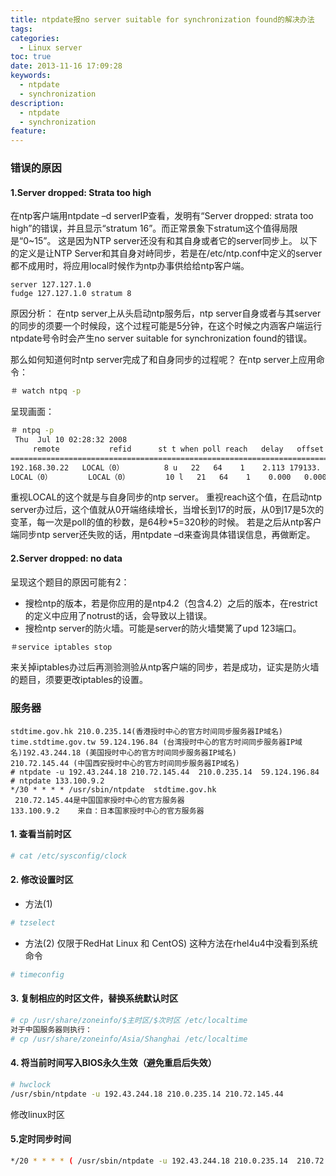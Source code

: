 ```yaml
---
title: ntpdate报no server suitable for synchronization found的解决办法
tags:
categories:
  - Linux server
toc: true
date: 2013-11-16 17:09:28
keywords:
  - ntpdate
  - synchronization
description:
  - ntpdate
  - synchronization
feature:
---
```


### 错误的原因

#### 1.Server dropped: Strata too high
在ntp客户端用ntpdate –d serverIP查看，发明有“Server dropped: strata too high”的错误，并且显示“stratum 16”。而正常景象下stratum这个值得局限是“0~15”。
这是因为NTP server还没有和其自身或者它的server同步上。
以下的定义是让NTP Server和其自身对峙同步，若是在/etc/ntp.conf中定义的server都不成用时，将应用local时候作为ntp办事供给给ntp客户端。
```
server 127.127.1.0 
fudge 127.127.1.0 stratum 8
```
原因分析：
在ntp server上从头启动ntp服务后，ntp server自身或者与其server的同步的须要一个时候段，这个过程可能是5分钟，在这个时候之内涵客户端运行ntpdate号令时会产生no server suitable for synchronization found的错误。
<!-- more -->
那么如何知道何时ntp server完成了和自身同步的过程呢？
在ntp server上应用命令：
``` bash
＃ watch ntpq -p
```
呈现画面：
``` bash
＃ ntpq -p                                                                                                             
 Thu  Jul 10 02:28:32 2008 
     remote           refid      st t when poll reach   delay   offset jitter 
============================================================================== 
192.168.30.22   LOCAL（0）         8 u   22   64    1    2.113 179133.   0.001 
LOCAL（0）        LOCAL（0）        10 l   21   64    1    0.000   0.000  0.001
```
重视LOCAL的这个就是与自身同步的ntp server。
重视reach这个值，在启动ntp server办过后，这个值就从0开端络续增长，当增长到17的时辰，从0到17是5次的变革，每一次是poll的值的秒数，是64秒*5=320秒的时候。
若是之后从ntp客户端同步ntp server还失败的话，用ntpdate –d来查询具体错误信息，再做断定。

#### 2.Server dropped: no data
呈现这个题目的原因可能有2：

* 搜检ntp的版本，若是你应用的是ntp4.2（包含4.2）之后的版本，在restrict的定义中应用了notrust的话，会导致以上错误。
* 搜检ntp server的防火墙。可能是server的防火墙樊篱了upd 123端口。
``` bash
＃service iptables stop
```
来关掉iptables办过后再测验测验从ntp客户端的同步，若是成功，证实是防火墙的题目，须要更改iptables的设置。


### 服务器
```
stdtime.gov.hk 210.0.235.14(香港授时中心的官方时间同步服务器IP域名)
time.stdtime.gov.tw 59.124.196.84 (台湾授时中心的官方时间同步服务器IP域名)192.43.244.18 (美国授时中心的官方时间同步服务器IP域名)
210.72.145.44 (中国西安授时中心的官方时间同步服务器IP域名)
# ntpdate -u 192.43.244.18 210.72.145.44  210.0.235.14  59.124.196.84 
# ntpdate 133.100.9.2
*/30 * * * * /usr/sbin/ntpdate  stdtime.gov.hk
 210.72.145.44是中国国家授时中心的官方服务器
133.100.9.2    来自：日本国家授时中心的官方服务器
```

#### 1. 查看当前时区
``` bash
# cat /etc/sysconfig/clock
```
#### 2. 修改设置时区
* 方法(1)
``` bash
# tzselect
```


* 方法(2)
仅限于RedHat Linux 和 CentOS) 这种方法在rhel4u4中没看到系统命令
``` bash
# timeconfig
```
#### 3. 复制相应的时区文件，替换系统默认时区
``` bash
# cp /usr/share/zoneinfo/$主时区/$次时区 /etc/localtime
对于中国服务器则执行：
# cp /usr/share/zoneinfo/Asia/Shanghai /etc/localtime
```
#### 4. 将当前时间写入BIOS永久生效（避免重启后失效）
``` bash
# hwclock
/usr/sbin/ntpdate -u 192.43.244.18 210.0.235.14 210.72.145.44
```
修改linux时区

#### 5.定时同步时间
``` bash
*/20 * * * * ( /usr/sbin/ntpdate -u 192.43.244.18 210.0.235.14  210.72.145.44 2 ) && ( hwclock --systohc )>>
```

